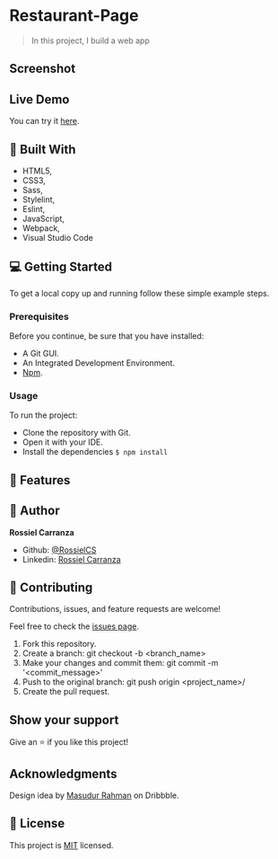 # Restaurant-Page

> In this project, I build a web app 

## Screenshot

## Live Demo

You can try it [here]().

## :hammer:  Built With

- HTML5,
- CSS3,
- Sass,
- Stylelint,
- Eslint,
- JavaScript,
- Webpack,
- Visual Studio Code


## :computer: Getting Started

To get a local copy up and running follow these simple example steps.

### Prerequisites
Before you continue, be sure that you have installed:

- A Git GUI.
- An Integrated Development Environment.
- [Npm](https://docs.npmjs.com/downloading-and-installing-node-js-and-npm).

### Usage
To run the project:

- Clone the repository with Git.
- Open it with your IDE.
- Install the dependencies
`$ npm install`


## :gem:  Features

## :woman:  Author

**Rossiel Carranza**

- Github: [@RossielCS](https://github.com/RossielCS)
- Linkedin: [Rossiel Carranza](https://www.linkedin.com/in/rossiel-carranza/)

## 🤝 Contributing

Contributions, issues, and feature requests are welcome!

Feel free to check the [issues page](issues/).

1. Fork this repository.
2. Create a branch: git checkout -b <branch_name>
3. Make your changes and commit them: git commit -m '<commit_message>'
4. Push to the original branch: git push origin <project_name>/<location>
5. Create the pull request.

## Show your support

Give an ⭐️ if you like this project!

## Acknowledgments

Design idea by [Masudur Rahman](https://dribbble.com/shots/6527106-Salad-Bar-Homepage-Design) on Dribbble.

## 📝  License

This project is [MIT](lic.url) licensed.

